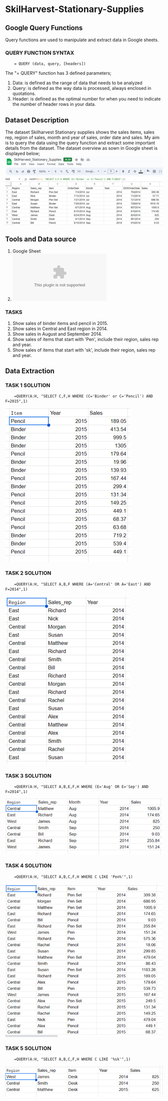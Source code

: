 # SkilHarvest-Stationary-Supplies

## Google Query Functions
Query functions are used to manipulate and extract data in Google sheets.

### QUERY FUNCTION SYNTAX
  ```
      = QUERY (data, query, [headers])
  ```

The "= QUERY" function has 3 defined parameters;
1. Data: is defined as the range of data that needs to be analyzed
2. Query: is defined as the way data is processed, always enclosed in quotations.
3. Header: is defined as the optimal number for when you need to indicate the number of header rows in your data.

## Dataset Description

The dataset Skilharvest Stationary supplies shows the sales items, sales rep, region of sales, month and year of sales, order date and sales.
My aim is to query the data using the query function and extract some important details from the dataset. The dataset overview as sown in Google sheet is displayed below;
![](https://github.com/Crowngold/SkilHarvest-Stationary-Supplies/blob/main/SKILHARVEST%20DATASET.jpg)

## Tools and Data source
1. Google Sheet
2. ![Data source](https://github.com/Crowngold/SkilHarvest-Stationary-Supplies/blob/main/SkilHarvest_Stationary_Supplies.csv)


### TASKS
1. Show sales of binder items and pencil in 2015.
2. Show sales in Central and East region in 2014.
3. Show sales in August and September 2014.
4. Show sales of items that start with 'Pen', include their region, sales rep and year.
5. Show sales of items that start with 'sk', include their region, sales rep and year.

## Data Extraction

### TASK 1 SOLUTION
```
    =QUERY(A:H, "SELECT C,F,H WHERE (C='Binder' or C='Pencil') AND F=2015",1)
```
![](https://github.com/Crowngold/SkilHarvest-Stationary-Supplies/blob/main/TASK%201.jpg)



### TASK 2 SOLUTION
```
    =QUERY(A:H, "SELECT A,B,F WHERE (A='Central' OR A='East') AND F=2014",1)
```
![](https://github.com/Crowngold/SkilHarvest-Stationary-Supplies/blob/main/TASK%202.jpg)

### TASK 3 SOLUTION
```
    =QUERY(A:H, "SELECT A,B,E,F,H WHERE (E='Aug' OR E='Sep') AND F=2014",1)
```
![](https://github.com/Crowngold/SkilHarvest-Stationary-Supplies/blob/main/TASK%203.jpg)

### TASK 4 SOLUTION
```
    =QUERY(A:H, "SELECT A,B,C,F,H WHERE C LIKE 'Pen%'",1)
```
![](https://github.com/Crowngold/SkilHarvest-Stationary-Supplies/blob/main/TASK%204.jpg)

### TASK 5 SOLUTION
```
    =QUERY(A:H, "SELECT A,B,C,F,H WHERE C LIKE '%sk'",1)
```
![](https://github.com/Crowngold/SkilHarvest-Stationary-Supplies/blob/main/TASK%205.jpg)
